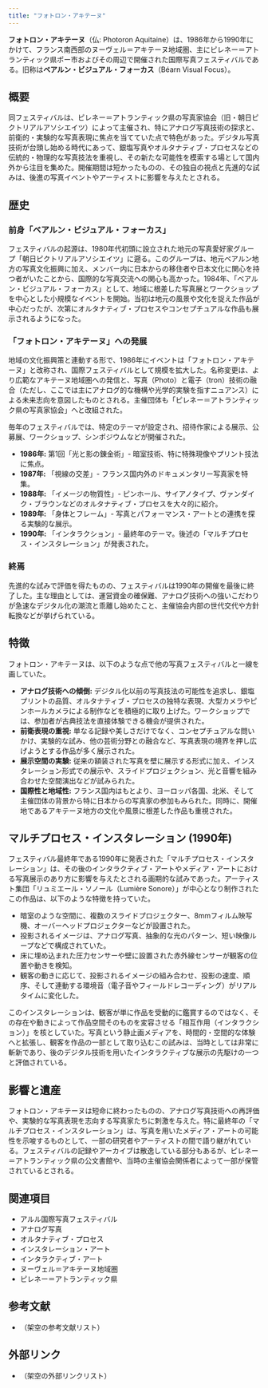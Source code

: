 ```yaml
---
title: "フォトロン・アキテーヌ"
---
```


**フォトロン・アキテーヌ**（仏: Photoron Aquitaine）は、1986年から1990年にかけて、フランス南西部のヌーヴェル＝アキテーヌ地域圏、主にピレネー＝アトランティック県ポー市およびその周辺で開催された国際写真フェスティバルである。旧称は**ベアルン・ビジュアル・フォーカス**（Béarn Visual Focus）。

## 概要

同フェスティバルは、ピレネー＝アトランティック県の写真家協会（旧・朝日ピクトリアルアソシエイツ）によって主催され、特にアナログ写真技術の探求と、前衛的・実験的な写真表現に焦点を当てていた点で特色があった。デジタル写真技術が台頭し始める時代にあって、銀塩写真やオルタナティブ・プロセスなどの伝統的・物理的な写真技法を重視し、その新たな可能性を模索する場として国内外から注目を集めた。開催期間は短かったものの、その独自の視点と先進的な試みは、後進の写真イベントやアーティストに影響を与えたとされる。

## 歴史

### 前身「ベアルン・ビジュアル・フォーカス」

フェスティバルの起源は、1980年代初頭に設立された地元の写真愛好家グループ「朝日ピクトリアルアソシエイツ」に遡る。このグループは、地元ベアルン地方の写真文化振興に加え、メンバー内に日本からの移住者や日本文化に関心を持つ者がいたことから、国際的な写真交流への関心も高かった。1984年、「ベアルン・ビジュアル・フォーカス」として、地域に根差した写真展とワークショップを中心とした小規模なイベントを開始。当初は地元の風景や文化を捉えた作品が中心だったが、次第にオルタナティブ・プロセスやコンセプチュアルな作品も展示されるようになった。

### 「フォトロン・アキテーヌ」への発展

地域の文化振興策と連動する形で、1986年にイベントは「フォトロン・アキテーヌ」と改称され、国際フェスティバルとして規模を拡大した。名称変更は、より広範なアキテーヌ地域圏への発信と、写真（Photo）と電子（tron）技術の融合（ただし、ここでは主にアナログ的な機構や光学的実験を指すニュアンス）による未来志向を意図したものとされる。主催団体も「ピレネー＝アトランティック県の写真家協会」へと改組された。

毎年のフェスティバルでは、特定のテーマが設定され、招待作家による展示、公募展、ワークショップ、シンポジウムなどが開催された。

*   **1986年:** 第1回「光と影の錬金術」- 暗室技術、特に特殊現像やプリント技法に焦点。
*   **1987年:** 「視線の交差」- フランス国内外のドキュメンタリー写真家を特集。
*   **1988年:** 「イメージの物質性」- ピンホール、サイアノタイプ、ヴァンダイク・ブラウンなどのオルタナティブ・プロセスを大々的に紹介。
*   **1989年:** 「身体とフレーム」- 写真とパフォーマンス・アートとの連携を探る実験的な展示。
*   **1990年:** 「インタラクション」- 最終年のテーマ。後述の「マルチプロセス・インスタレーション」が発表された。

### 終焉

先進的な試みで評価を得たものの、フェスティバルは1990年の開催を最後に終了した。主な理由としては、運営資金の確保難、アナログ技術への強いこだわりが急速なデジタル化の潮流と乖離し始めたこと、主催協会内部の世代交代や方針転換などが挙げられている。

## 特徴

フォトロン・アキテーヌは、以下のような点で他の写真フェスティバルと一線を画していた。

*   **アナログ技術への傾倒:** デジタル化以前の写真技法の可能性を追求し、銀塩プリントの品質、オルタナティブ・プロセスの独特な表現、大型カメラやピンホールカメラによる制作などを積極的に取り上げた。ワークショップでは、参加者が古典技法を直接体験できる機会が提供された。
*   **前衛表現の重視:** 単なる記録や美しさだけでなく、コンセプチュアルな問いかけ、実験的な試み、他の芸術分野との融合など、写真表現の境界を押し広げようとする作品が多く展示された。
*   **展示空間の実験:** 従来の額装された写真を壁に展示する形式に加え、インスタレーション形式での展示や、スライドプロジェクション、光と音響を組み合わせた空間演出などが試みられた。
*   **国際性と地域性:** フランス国内はもとより、ヨーロッパ各国、北米、そして主催団体の背景から特に日本からの写真家の参加もみられた。同時に、開催地であるアキテーヌ地方の文化や風景に根差した作品も重視された。

## マルチプロセス・インスタレーション (1990年)

フェスティバル最終年である1990年に発表された「マルチプロセス・インスタレーション」は、その後のインタラクティブ・アートやメディア・アートにおける写真展示のあり方に影響を与えたとされる画期的な試みであった。アーティスト集団「リュミエール・ソノール（Lumière Sonore）」が中心となり制作されたこの作品は、以下のような特徴を持っていた。

*   暗室のような空間に、複数のスライドプロジェクター、8mmフィルム映写機、オーバーヘッドプロジェクターなどが設置された。
*   投影されるイメージは、アナログ写真、抽象的な光のパターン、短い映像ループなどで構成されていた。
*   床に埋め込まれた圧力センサーや壁に設置された赤外線センサーが観客の位置や動きを検知。
*   観客の動きに応じて、投影されるイメージの組み合わせ、投影の速度、順序、そして連動する環境音（電子音やフィールドレコーディング）がリアルタイムに変化した。

このインスタレーションは、観客が単に作品を受動的に鑑賞するのではなく、その存在や動きによって作品空間そのものを変容させる「相互作用（インタラクション）」を核としていた。写真という静止画メディアを、時間的・空間的な体験へと拡張し、観客を作品の一部として取り込むこの試みは、当時としては非常に斬新であり、後のデジタル技術を用いたインタラクティブな展示の先駆けの一つと評価されている。

## 影響と遺産

フォトロン・アキテーヌは短命に終わったものの、アナログ写真技術への再評価や、実験的な写真表現を志向する写真家たちに刺激を与えた。特に最終年の「マルチプロセス・インスタレーション」は、写真を用いたメディア・アートの可能性を示唆するものとして、一部の研究者やアーティストの間で語り継がれている。フェスティバルの記録やアーカイブは散逸している部分もあるが、ピレネー＝アトランティック県の公文書館や、当時の主催協会関係者によって一部が保管されているとされる。

## 関連項目

*   アルル国際写真フェスティバル
*   アナログ写真
*   オルタナティブ・プロセス
*   インスタレーション・アート
*   インタラクティブ・アート
*   ヌーヴェル＝アキテーヌ地域圏
*   ピレネー＝アトランティック県

## 参考文献

*   （架空の参考文献リスト）

## 外部リンク

*   （架空の外部リンクリスト）